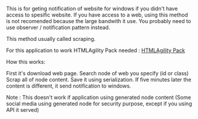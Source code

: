 This is for geting notification of website for windows if you didn't have access to spesific website. If you have access to a web, using this method is not recomended because the large bandwith it use. You probably need to use observer / notification pattern instead.

This method usually called scraping.

For this application to work  HTMLAgility Pack needed :
[HTMLAgility Pack](https://html-agility-pack.net/)

How this works:

First it's download web page.
Search node of web you specify (id or class)
Scrap all of node content.
Save it using serialization.
If five minutes later the content is different, it send notification to windows.

Note :
This doesn't work if application using generated node content (Some social media using generated node for security purpose, except if you using API it served)